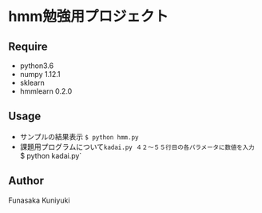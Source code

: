 hmm勉強用プロジェクト
===

## Require
* python3.6
* numpy 1.12.1
* sklearn
* hmmlearn 0.2.0

## Usage
* サンプルの結果表示
`$ python hmm.py`
* 課題用プログラムについて`kadai.py ４２〜５５行目の各パラメータに数値を入力
`$ python kadai.py`

## Author
Funasaka Kuniyuki
